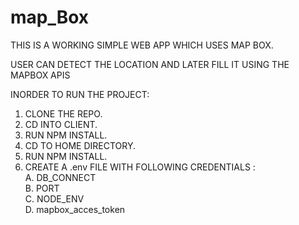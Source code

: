 # map_Box

THIS IS A WORKING SIMPLE WEB APP WHICH USES MAP BOX.

USER CAN DETECT THE LOCATION AND LATER FILL IT USING THE MAPBOX APIS


INORDER TO RUN THE PROJECT:

1. CLONE THE REPO. <br/>
2. CD INTO CLIENT. <br/>
3. RUN NPM INSTALL. <br/>
4. CD TO HOME DIRECTORY. <br/>
5. RUN NPM INSTALL. <br/>
6. CREATE A .env FILE WITH FOLLOWING CREDENTIALS : <br/>
    A.  DB_CONNECT  <br/>
    B.  PORT    <br/>
    C.  NODE_ENV    <br/>
    D.  mapbox_acces_token  <br/>

